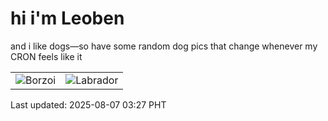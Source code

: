 # hi i'm Leoben

and i like dogs—so have some random dog pics that change whenever my CRON feels like it

|  |  |
|--------|----------|
| ![Borzoi](https://random-dog-vercel.vercel.app/api/random-borzoi?v=1754508427) | ![Labrador](https://random-dog-vercel.vercel.app/api/random-labrador?v=1754508427) |

Last updated: 2025-08-07 03:27 PHT
